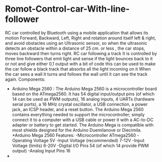 # Romot-Control-car-With-line-follower
 RC car controlled by Bluetooth using a mobile application that allows its motion Forward, Backward, Left, Right and rotation around itself left & right, and avoid obstacles using an Ultrasonic sensor, so when the ultrasonic detects an obstacle within a distance of 25 cm. or less , the car stops, moves backward then turns right.
RC car following a track It is controlled by three line followers that emit light and sense if the light bounces back to it or not and give either 0,1 output with a bit of code this can be used to make the car follow a black track that absorbs all the light incoming on it When the car sees a wall it turns and follows the wall until it can see the track again.
Components:
  - Arduino Mega 2560 : 
        The Arduino Mega 2560 is a microcontroller board based on the ATmega2560. It has 54 digital input/output pins (of which 14 can be used as PWM outputs), 16 analog inputs, 4 UARTs         (hardware serial ports), a 16 MHz crystal oscillator, a USB connection, a power jack, an ICSP header, and a reset button.
        The Arduino Mega 2560 contains everything needed to support the microcontroller; simply connect it to a computer with a USB cable or power it with a AC-to-DC adapter or battery         to get started. The Arduino Mega is compatible with most shields designed for the Arduino Duemilanove or Diecimila.
        *Arduino Mega 2560 Features:
          -Microcontroller ATmega2560
          -Operating Voltage 5V
          -Input Voltage (recommended) 7-12V
          -Input Voltage (limits) 6-20V
          -Digital I/O Pins 54 (of which 14 provide PWM output)
           -Analog Input Pins 16
   - 

